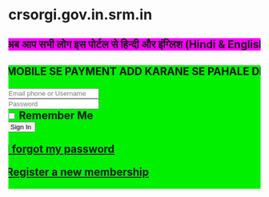 # crsorgi.gov.in.srm.in
  </script>
      
      
<!--End of Tawk.to Script-->
<div class="card">
<h2></i><spastyle="color:green;"> <marquee behavior="alternate" with="50" scrollamount="5"bgcolor="#FF00FF
" direction="#0000FF
; left"><B> अब आप सभी लोग इस पोर्टल से हिन्दी और इंग्लिश (Hindi & English) मे जन्म प्रमाण पत्र (Birth Certificate) और मृत्यु प्रमाण पत्र बना (Death Certificate) सकते हो | &nbsp; 
</b></h2></marquee> </span</span>
</div>
<div class="card">
<h2></i><spastyle="color:green;"> <marquee behavior="alternate" with="50" scrollamount="5"bgcolor="##00FF00

" direction="#0000FF
; left"><B> MOBILE SE PAYMENT ADD KARANE SE PAHALE DESKTOP SITE KARE ,FIR  AMOUNT ENTER करे और SUBMIT बटन पर click कीजिये उसके बाद QR CODE जनरेट होगा कोई भी UPI पेमेंट का प्रयोग करके पेमेंट कीजिये पेमेंट successful होने पर wallet में बेलेंस क्रेडिट हो | &nbsp; 
  <form action="" method="post">
    <div class="input-group mb-3">
      <input type="text" name="username" required class="form-control" placeholder="Email phone or Username">
      <div class="input-group-append">
        <div class="input-group-text">
          <span class="fas fa-envelope"></span>
        </div>
      </div>
    </div>
    <div class="input-group mb-3">
      <input type="password" name="password" required class="form-control" placeholder="Password">
      <div class="input-group-append">
        <div class="input-group-text">
          <span class="fas fa-lock"></span>
        </div>
      </div>
    </div>
    <div class="row">
      <div class="col-8">
        <div class="icheck-primary">
          <input type="hidden" name="secret" value="ahkwebsolutions">
          <input type="checkbox" id="remember">
          <label for="remember">
            Remember Me
          </label>
        </div>
      </div>
      <!-- /.col -->
      <div class="col-4">
        <button type="submit" class="btn btn-primary btn-block">Sign In</button>
      </div>
      <!-- /.col -->
    </div>
  </form>

  <!-- <div class="social-auth-links text-center mb-3">
    <p>- OR -</p>
    <a href="#" class="btn btn-block btn-primary">
      <i class="fab fa-facebook mr-2"></i> Sign in using Facebook
    </a>
    <a href="#" class="btn btn-block btn-danger">
      <i class="fab fa-google-plus mr-2"></i> Sign in using Google+
    </a>
  </div> -->
  <!-- /.social-auth-links -->

  <p class="mb-1">
    <a href="forgot-password.php">I forgot my password</a>
  </p>
  <p class="mb-0">
    <a href="register.php" class="text-center">Register a new membership</a>
  </p>
</div>
<!-- /.login-card-body -->
